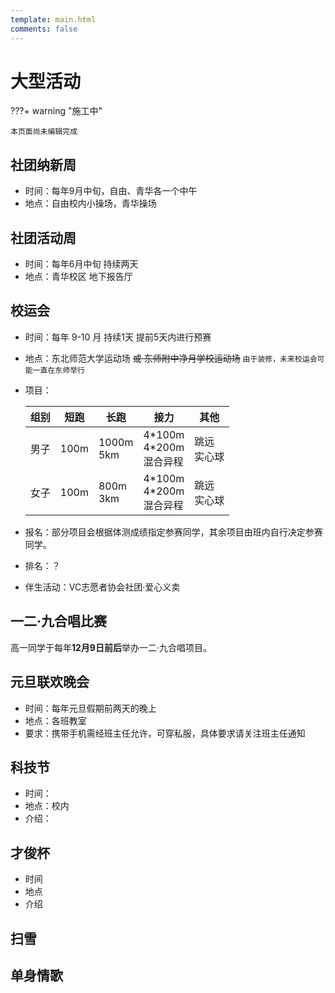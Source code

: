 ```yaml
---
template: main.html
comments: false
---
```


# 大型活动

???+ warning "施工中"

    本页面尚未编辑完成

## 社团纳新周

- 时间：每年9月中旬，自由、青华各一个中午
- 地点：自由校内小操场，青华操场

## 社团活动周

- 时间：每年6月中旬 持续两天
- 地点：青华校区 地下报告厅

## 校运会

- 时间：每年 9-10 月 持续1天 提前5天内进行预赛
- 地点：东北师范大学运动场 ~~或 东师附中净月学校运动场~~ `由于装修，未来校运会可能一直在东师举行`
- 项目：

    |组别|短跑|长跑|接力|其他|
    |---|---|---|---|---|
    |男子|100m|1000m<br>5km|4\*100m<br>4\*200m<br>混合异程|跳远<br>实心球|
    |女子|100m|800m<br>3km|4\*100m<br>4\*200m<br>混合异程|跳远<br>实心球|

- 报名：部分项目会根据体测成绩指定参赛同学，其余项目由班内自行决定参赛同学。
- 排名：？
- 伴生活动：VC志愿者协会社团·爱心义卖

## 一二·九合唱比赛

高一同学于每年**12月9日前后**举办一二·九合唱项目。

## 元旦联欢晚会

- 时间：每年元旦假期前两天的晚上
- 地点：各班教室
- 要求：携带手机需经班主任允许，可穿私服，具体要求请关注班主任通知

## 科技节

- 时间：
- 地点：校内
- 介绍：

## 才俊杯

- 时间
- 地点
- 介绍

## 扫雪

## 单身情歌

